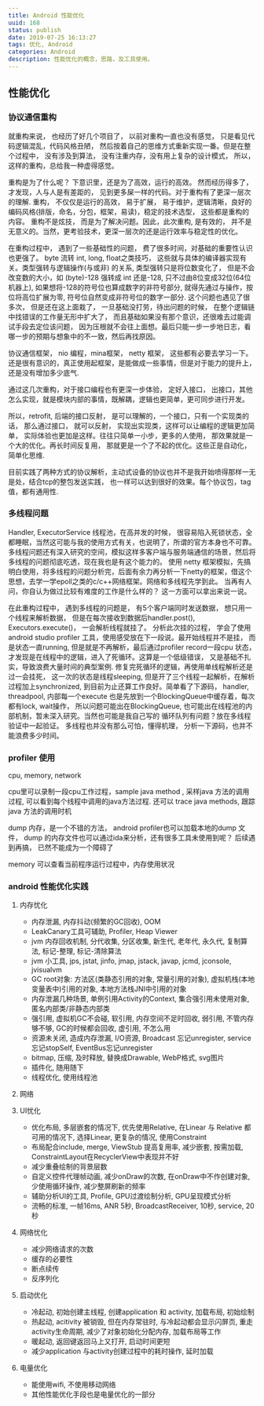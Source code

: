 ```yaml
---
title: Android 性能优化
uuid: 168
status: publish
date: 2019-07-25 16:13:27
tags: 优化, Android
categories: Android
description: 性能忧化的概念，思路，及工具使用。
---
```


## 性能优化

### 协议通信重构

就重构来说， 也经历了好几个项目了， 以前对重构一直也没有感觉， 只是看见代码逻辑混乱，代码风格丑陋， 然后按着自己的思维方式重新实现一番。但是在整个过程中， 没有涉及到算法， 没有注重内存，没有用上复杂的设计模式， 所以，这样的重构，总给我一种虚得感觉。

重构是为了什么呢？ 下意识里，还是为了高效，运行的高效。 然而经历得多了，才发现，人与人是有差距的， 见到更多屎一样的代码。对于重构有了更深一层次的理解. 重构， 不仅仅是运行的高效， 易于扩展， 易于维护，逻辑清晰，良好的编码风格(排版，命名，分包，框架，易读)，稳定的技术选型， 这些都是重构的内容。 重构不是炫技， 而是为了解决问题。因此，此次重构, 是有效的， 并不是无意义的。当然，更考验技术，更深一层次的还是运行效率与稳定性的优化。

在重构过程中， 遇到了一些基础性的问题， 费了很多时间，对基础的重要性认识也更强了。 byte 流转 int, long, float之类技巧， 这些就与具体的编译器实现有关。类型强转与逻辑操作(与或非) 的关系, 类型强转只是将位数变化了， 但是不会改变数的大小，如 (byte)-128 强转成 int 还是-128, 只不过由8位变成32位(64位机器上), 如果想将-128的符号位也算成数字的非符号部分, 就得先通过与操作，按位将高位扩展为零, 符号位自然变成非符号位的数字一部分. 这个问题也遇见了很多次， 但是还在这上面栽了， 一旦基础没打劳，待出问题的时候， 在整个逻辑链中找错误的工作量无形中扩大了， 而且基础如果没有那个意识，还很难去过能调试手段去定位该问题， 因为压根就不会往上面想。最后只能一步一步地日志，看哪一步的预期与想象中的不一致，然后再找原因。

协议通信框架， nio 编程，mina框架， netty 框架， 这些都有必要去学习一下。还是很有意识的，真正使用起框架，是能做成一些事情，但是对于能力的提升上， 还是没有增加多少底气.

通过这几次重构，对于接口编程也有更深一步体验， 定好入接口， 出接口，其他怎么实现，就是模块内部的事情，既解耦，逻辑也更简单，更可同步进行开发。

所以，retrofit, 后端的接口反射， 是可以理解的，一个接口，只有一个实现类的话， 那么通过接口， 就可以反射， 实现出实现类，这样可以让编程的逻辑更加简单， 实际体验也更加是这样。往往只简单一小步，更多的人使用， 那效果就是一个大的优化。再长时间反复用， 那就更是一个了不起的优化。这些正是自动化， 简单化思维.

目前实践了两种方式的协议解析，主动式设备的协议也并不是我开始喷得那样一无是处，结合tcp的整包发送实践， 也一样可以达到很好的效果。每个协议包，tag值，都有通用性. 

### 多线程问题

Handler, ExecutorService 线程池，在高并发的时候， 很容易陷入死锁状态，全都睡眠，当然这可能与我的使用方式有关，也说明了，所谓的官方本身也不可靠。 
多线程问题还有深入研究的空间，模拟这样多客户端与服务端通信的场景，然后将多线程的问题彻底吃透，现在我也是有这个能力的。
使用 netty 框架模拟，先搞明白使用，将多线程的问题分析完，后面有余力再分析一下netty的框架，借这个思想，去学一学epoll之类的c/c++网络框架。网络和多线程先学到此。
当再有人问，你自认为做过比较有难度的工作是什么样的？ 这一方面可以拿出来说一说。

在此重构过程中， 遇到多线程的问题是， 有5个客户端同时发送数据， 想只用一个线程来解析数据， 但是在每次接收到数据后handler.post(), Executors.execute()， 一会解析线程就挂了。
分析此次挂的过程， 学会了使用 android studio profiler 工具，使用感受放在下一段说。最开始线程并不是挂， 而是状态一直running, 但是就是不再解析，最后通过profiler record一段cpu 状态，才发现是在线程中的逻辑，进入了死循环。这算是一个低级错误， 又是基础不扎实，导致浪费大量时间的典型案例. 
修复完死循环的逻辑，再使用单线程解析还是过一会挂死， 这一次的状态是线程sleeping, 但是开了三个线程一起解析，在解析过程加上synchronized, 到目前为止还算工作良好。简单看了下源码， handler, threadpool, 内部每一个execute 也是先放到一个BlockingQueue中缓存着，每次都有lock, wait操作， 所以问题可能出在BlockingQueue, 也可能出在线程池的内部机制，暂未深入研究。当然也可能是我自己写的 循环队列有问题？放在多线程验证中一起验证。
多线程也并没有那么可怕，懂得机理， 分析一下源码，也并不能浪费多少时间。

### profiler 使用

cpu, memory, network

cpu里可以录制一段cpu工作过程，sample java method , 采样java 方法的调用过程, 可以看到每个线程中调用的java方法过程.
还可以 trace java methods, 跟踪java 方法的调用时机

dump 内存，是一个不错的方法， android profiler也可以加载本地的dump 文件， dump 的内存文件也可以通过ida来分析，还有很多工具未使用到呢？ 后续遇到再搞， 已然不能成为一个障碍了

memory 可以查看当前程序运行过程中，内存使用状况

### android 性能优化实践

1. 内存忧化
    * 内存泄漏, 内存抖动(频繁的GC回收), OOM
    * LeakCanary工具可辅助,  Profiler, Heap Viewer
    * jvm 内存回收机制, 分代收集, 分区收集, 新生代, 老年代, 永久代, 复制算法, 标记-整理, 标记-清除算法
    * jvm 小工具, jps, jstat, jinfo, jmap, jstack, javap, jcmd, jconsole, jvisualvm
    * GC root对象: 方法区(类静态引用的对象, 常量引用的对象), 虚拟机栈(本地变量表中)引用的对象, 本地方法栈JNI中引用的对象
    * 内存泄漏几种场景, 单例引用Activity的Context, 集合强引用未使用对象, 匿名内部类/非静态内部类
    * 强引用, 虚拟机GC不会碰, 软引用, 内存空间不足时回收, 弱引用, 不管内存够不够, GC的时候都会回收, 虚引用, 不怎么用
    * 资源未关闭, 造成内存泄漏, I/O资源, Broadcast 忘记unregister, service 忘记stopSelf, EventBus忘记unregister
    * bitmap, 压缩, 及时释放, 替换成Drawable, WebP格式, svg图片
    * 插件化, 随用随下
    * 线程优化, 使用线程池

3. 网络

2. UI忧化
    * 优化布局, 多层嵌套的情况下, 优先使用Relative, 在Linear 与 Relative 都可用的情况下, 选择Linear, 更复杂的情况, 使用Constraint
    * 布局配合include, merge, ViewStub 提高复用率, 减少嵌套, 按需加载, ConstraintLayout在RecyclerView中表现并不好
    * 减少重叠绘制的背景层数
    * 自定义控件代理帧动画, 减少onDraw的次数, 在onDraw中不作创建对象, 少使用循环操作, 减少整屏刷新的频率
    * 辅助分析UI的工具, Profile, GPU过渡绘制分析, GPU呈现模式分析
    * 流畅的标准, 一帧16ms, ANR 5秒, BroadcastReceiver, 10秒, service, 20秒

3. 网络忧化
    * 减少网络请求的次数
    * 缓存的必要性
    * 断点续传
    * 反序列化

4. 启动优化 
    * 冷起动, 初始创建主线程, 创建application 和 activity, 加载布局, 初始绘制
    * 热起动, acitivity 被销毁, 但在内存常驻时, 与冷起动都会显示闪屏页, 重走activity生命周期, 减少了对象初始化分配内存, 加载布局等工作
    * 暖起动, 返回键返回马上又打开, 启动时间更短
    * 减少application 与activity创建过程中的耗时操作, 延时加载

5. 电量优化
    * 能使用wifi, 不使用移动网络
    * 其他性能优化手段也是电量优化的一部分

